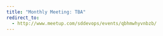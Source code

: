 ```yaml
---
title: "Monthly Meeting: TBA"
redirect_to:
  - http://www.meetup.com/sddevops/events/qbhmwhyvnbzb/
---
```

